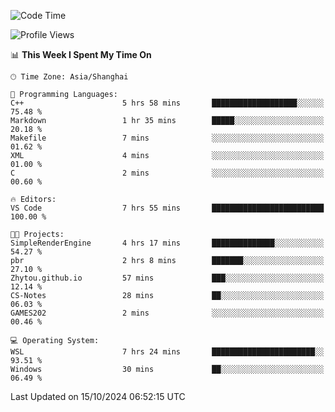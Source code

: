 <!--START_SECTION:waka-->
![Code Time](http://img.shields.io/badge/Code%20Time-2%2C041%20hrs%2042%20mins-blue)

![Profile Views](http://img.shields.io/badge/Profile%20Views-0-blue)

📊 **This Week I Spent My Time On** 

```text
🕑︎ Time Zone: Asia/Shanghai

💬 Programming Languages: 
C++                      5 hrs 58 mins       ███████████████████░░░░░░   75.48 % 
Markdown                 1 hr 35 mins        █████░░░░░░░░░░░░░░░░░░░░   20.18 % 
Makefile                 7 mins              ░░░░░░░░░░░░░░░░░░░░░░░░░   01.62 % 
XML                      4 mins              ░░░░░░░░░░░░░░░░░░░░░░░░░   01.00 % 
C                        2 mins              ░░░░░░░░░░░░░░░░░░░░░░░░░   00.60 % 

🔥 Editors: 
VS Code                  7 hrs 55 mins       █████████████████████████   100.00 % 

🐱‍💻 Projects: 
SimpleRenderEngine       4 hrs 17 mins       ██████████████░░░░░░░░░░░   54.27 % 
pbr                      2 hrs 8 mins        ███████░░░░░░░░░░░░░░░░░░   27.10 % 
Zhytou.github.io         57 mins             ███░░░░░░░░░░░░░░░░░░░░░░   12.14 % 
CS-Notes                 28 mins             ██░░░░░░░░░░░░░░░░░░░░░░░   06.03 % 
GAMES202                 2 mins              ░░░░░░░░░░░░░░░░░░░░░░░░░   00.46 % 

💻 Operating System: 
WSL                      7 hrs 24 mins       ███████████████████████░░   93.51 % 
Windows                  30 mins             ██░░░░░░░░░░░░░░░░░░░░░░░   06.49 % 
```


 Last Updated on 15/10/2024 06:52:15 UTC
<!--END_SECTION:waka-->